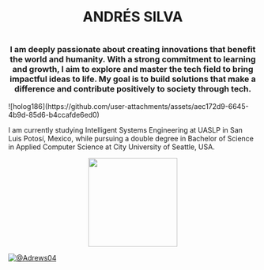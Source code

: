<div align="center">
    <h1> ANDRÉS SILVA <h1>
    <h3>
    I am deeply passionate about creating innovations that benefit the world and humanity. With a strong commitment to learning and growth, I aim to explore and master the tech field to bring impactful ideas to life. My goal is to build solutions that make a difference and contribute positively to society through tech.
    </h3>
</div>
![holog186](https://github.com/user-attachments/assets/aec172d9-6645-4b9d-85d6-b4ccafde6ed0)

I am currently studying Intelligent Systems Engineering at UASLP in San Luis Potosí, Mexico, while pursuing a double degree in Bachelor of Science in Applied Computer Science at City University of Seattle, USA.



<p align="center">
<a href="https://github.com/Adrews04">
  <img height="180em" src="https://github-readme-stats-eight-theta.vercel.app/api/top-langs/?username=Adrews04&layout=compact&langs_count=15&theme=algolia"/>
</a>
</p>

 [![@Adrews04](https://img.icons8.com/fluency/48/000000/linkedin.png "@jose-andres-silva-bravo")](https://www.linkedin.com/in/josé-andrés-silva-bravo-a93510312) 
